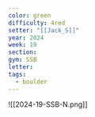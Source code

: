 ```yaml
---
color: green
difficulty: 4red
setter: "[[Jack_S]]"
year: 2024
week: 19
section: 
gym: SSB
letter: 
tags:
  - boulder
---
```

![[2024-19-SSB-N.png]]
